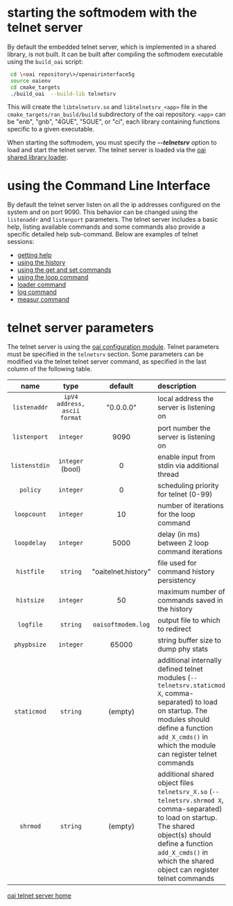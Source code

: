 # starting the softmodem with the telnet server
By default the embedded telnet server, which is implemented in a shared library, is not built. It can be built after compiling the softmodem executable using the `build_oai` script:

```bash
 cd \<oai repository\>/openairinterface5g
 source oaienv
 cd cmake_targets
 ./build_oai  --build-lib telnetsrv
```

This will create the `libtelnetsrv.so` and `libtelnetsrv_<app>` file in the `cmake_targets/ran_build/build` subdirectory of the oai repository. `<app>` can be "enb", "gnb", "4GUE", "5GUE", or "ci", each library containing functions specific to a given executable.

When starting the softmodem, you must specify the **_\-\-telnetsrv_** option to load and start the telnet server. The telnet server is loaded via the [oai shared library loader](loader).

# using the Command Line Interface
By default the telnet server listen on all the ip addresses configured on the system and on port 9090.  This behavior can be changed using the `listenaddr` and `listenport` parameters.
The telnet server includes a basic help, listing available commands and some commands also provide a specific detailed help sub-command.
Below are  examples of telnet sessions:

*  [getting help](telnethelp.md)
*  [using the history](telnethist.md)
*  [using the get and set commands](telnetgetset.md)
*  [using the loop command](telnetloop.md)
*  [loader command](telnetloader.md)
*  [log command](telnetlog.md)
*  [measur command](telnetmeasur.md)

# telnet server parameters
The telnet server is using the [oai configuration module](../../../../common/config/DOC/config/rtusage.md). Telnet parameters must be specified in the `telnetsrv` section. Some parameters can be modified via the telnet telnet server command, as specified in the last column of the following table.

| name | type | default | description | dynamic |
|:---:|:---:|:---:|:----|:----:|
| `listenaddr` | `ipV4 address, ascii format` | "0.0.0.0" | local address the server is listening on| N |
| `listenport` | `integer` | 9090 | port number the server is listening on | N |
| `listenstdin` | `integer` (bool) | 0 | enable input from stdin via additional thread | N |
| `policy` | `integer` | 0 | scheduling priority for telnet (0-99) | N |
| `loopcount` | `integer` | 10 | number of iterations for the loop command  | Y |
| `loopdelay` | `integer` | 5000 | delay (in ms) between 2 loop command iterations  | Y |
| `histfile` | `string` | "oaitelnet.history" | file used for command history persistency | Y |
| `histsize` | `integer` | 50 | maximum number of commands saved in the history | Y |
| `logfile`  | `string` | `oaisoftmodem.log` | output file to which to redirect
| `phypbsize`  | `integer` | 65000 | string buffer size to dump phy stats | Y |
| `staticmod`  | `string` | (empty) | additional internally defined telnet modules (`--telnetsrv.staticmod X`, comma-separated) to load on startup. The modules should define a function `add_X_cmds()` in which the module can register telnet commands | N |
| `shrmod`  | `string` | (empty) | additional shared object files `telnetsrv_X.so` (`--telnetsrv.shrmod X`, comma-separated) to load on startup. The shared object(s) should define a function `add_X_cmds()` in which the shared object can register telnet commands | N |

[oai telnet server home](telnetsrv.md)
